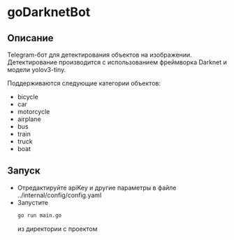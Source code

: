 # goDarknetBot

## Описание 
Telegram-бот для детектирования объектов на изображении. Детектирование производится с использованием фреймворка Darknet и модели yolov3-tiny.

Поддерживаются следующие категории объектов:
+ bicycle
+ car
+ motorcycle
+ airplane
+ bus
+ train
+ truck
+ boat

## Запуск 
+ Отредактируйте apiKey и другие параметры в файле ../internal/config/config.yaml
+ Запустите 
  ``` cmd
  go run main.go
  ```
  из директории с проектом
